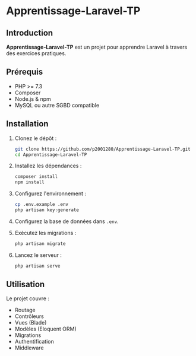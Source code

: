 
# Apprentissage-Laravel-TP

## Introduction

**Apprentissage-Laravel-TP** est un projet pour apprendre Laravel à travers des exercices pratiques.

## Prérequis

- PHP >= 7.3
- Composer
- Node.js & npm
- MySQL ou autre SGBD compatible

## Installation

1. Clonez le dépôt :
   ```bash
   git clone https://github.com/p2001280/Apprentissage-Laravel-TP.git
   cd Apprentissage-Laravel-TP
   ```

2. Installez les dépendances :
   ```bash
   composer install
   npm install
   ```

3. Configurez l'environnement :
   ```bash
   cp .env.example .env
   php artisan key:generate
   ```

4. Configurez la base de données dans `.env`.

5. Exécutez les migrations :
   ```bash
   php artisan migrate
   ```

6. Lancez le serveur :
   ```bash
   php artisan serve
   ```

## Utilisation

Le projet couvre :
- Routage
- Contrôleurs
- Vues (Blade)
- Modèles (Eloquent ORM)
- Migrations
- Authentification
- Middleware
